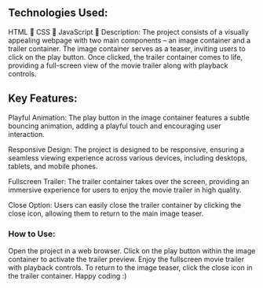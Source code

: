## Technologies Used:

HTML 📄
CSS 🎨
JavaScript 🚀
Description:
The project consists of a visually appealing webpage with two main components – an image container and a trailer container. The image container serves as a teaser, inviting users to click on the play button. Once clicked, the trailer container comes to life, providing a full-screen view of the movie trailer along with playback controls.

## Key Features:

Playful Animation: The play button in the image container features a subtle bouncing animation, adding a playful touch and encouraging user interaction.

Responsive Design: The project is designed to be responsive, ensuring a seamless viewing experience across various devices, including desktops, tablets, and mobile phones.

Fullscreen Trailer: The trailer container takes over the screen, providing an immersive experience for users to enjoy the movie trailer in high quality.

Close Option: Users can easily close the trailer container by clicking the close icon, allowing them to return to the main image teaser.

### How to Use:

Open the project in a web browser.
Click on the play button within the image container to activate the trailer preview.
Enjoy the fullscreen movie trailer with playback controls.
To return to the image teaser, click the close icon in the trailer container. Happy coding :)
